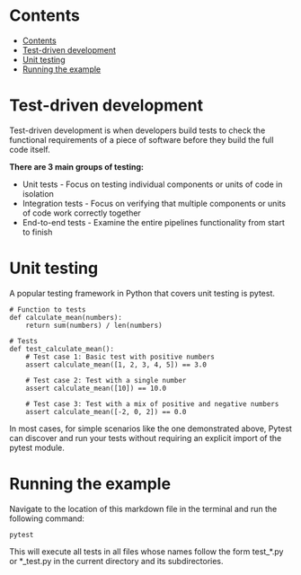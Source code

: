 Contents
==
- [Contents](#contents)
- [Test-driven development](#test-driven-development)
- [Unit testing](#unit-testing)
- [Running the example](#running-the-example)

<!--intro-start-->
# Test-driven development
Test-driven development is when developers build tests to check the functional requirements of a piece of software before they build the full code itself. 

**There are 3 main groups of testing:**
- Unit tests - Focus on testing individual components or units of code in isolation
- Integration tests - Focus on verifying that multiple components or units of code work correctly together
- End-to-end tests - Examine the entire pipelines functionality from start to finish

# Unit testing
A popular testing framework in Python that covers unit testing is pytest.

```
# Function to tests
def calculate_mean(numbers):
    return sum(numbers) / len(numbers)

# Tests
def test_calculate_mean():
    # Test case 1: Basic test with positive numbers
    assert calculate_mean([1, 2, 3, 4, 5]) == 3.0

    # Test case 2: Test with a single number
    assert calculate_mean([10]) == 10.0

    # Test case 3: Test with a mix of positive and negative numbers
    assert calculate_mean([-2, 0, 2]) == 0.0
```

In most cases, for simple scenarios like the one demonstrated above, Pytest can discover and run your tests without requiring an explicit import of the pytest module.

# Running the example
Navigate to the location of this markdown file in the terminal and run the following command:

`pytest`

This will execute all tests in all files whose names follow the form test_*.py or \*_test.py in the current directory and its subdirectories.

<!--intro-end-->
